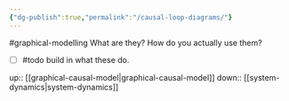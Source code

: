 ```yaml
---
{"dg-publish":true,"permalink":"/causal-loop-diagrams/"}
---
```


#graphical-modelling 
What are they? How do you actually use them?
- [ ] #todo build in what these do. 

up:: [[graphical-causal-model\|graphical-causal-model]]
down:: [[system-dynamics\|system-dynamics]]